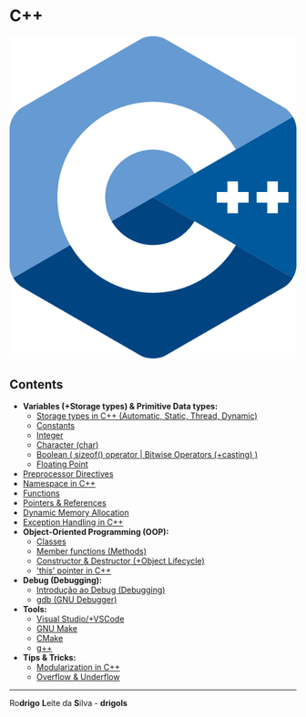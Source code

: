 # C++

![logo](res/cpp-logo.svg)

## Contents

  - **Variables (+Storage types) & Primitive Data types:**
    - [Storage types in C++ (Automatic, Static, Thread, Dynamic)](modules/var-storages-data-types/storage-types)
    - [Constants](modules/structured/constants.md)
    - [Integer](modules/structured/integer.md)
    - [Character (char)](modules/structured/character.md)
    - [Boolean ( sizeof() operator | Bitwise Operators (+casting) )](modules/structured/boolean.md)
    - [Floating Point](modules/structured/floating-point.md)
 - [Preprocessor Directives](modules/preprocessor-directives)
 - [Namespace in C++](modules/namespace)
 - [Functions](modules/structured/functions.md)
 - [Pointers & References](modules/pointers-references)
 - [Dynamic Memory Allocation](modules/structured/dynamic-memory-allocation.md)
 - [Exception Handling in C++](modules/structured/exception-handling.md)
 - **Object-Oriented Programming (OOP):**
   - [Classes](modules/oop/classes.md)
   - [Member functions (Methods)](modules/oop/member-functions.md)
   - [Constructor & Destructor (+Object Lifecycle)](modules/oop/constructor-and-destructor.md)
   - ['this' pointer in C++](modules/oop/this.md)
 - **Debug (Debugging):**
   - [Introdução ao Debug (Debugging)](modules/debugging/intro-to-debugging.md)
   - [gdb (GNU Debugger)](modules/debugging/gdb)
 - **Tools:**
   - [Visual Studio/+VSCode](modules/tools/visual-studio)
   - [GNU Make](modules/tools/make)
   - [CMake](modules/tools/cmake)
   - [g++](modules/tools/g-plus-plus)
 - **Tips & Tricks:**
   - [Modularization in C++](modules/tips-and-tricks/modularization)
   - [Overflow & Underflow](modules/tips-and-tricks/overflow-underflow)

---

Ro**drigo** **L**eite da **S**ilva - **drigols**
